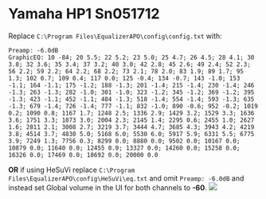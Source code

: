 # Yamaha HP1 Sn051712
Replace `C:\Program Files\EqualizerAPO\config\config.txt` with:
```
Preamp: -6.0dB
GraphicEQ: 10 -84; 20 5.5; 22 5.2; 23 5.0; 25 4.7; 26 4.5; 28 4.1; 30 3.8; 32 3.6; 35 3.4; 37 3.2; 40 3.0; 42 2.8; 45 2.6; 49 2.4; 52 2.3; 56 2.2; 59 2.2; 64 2.2; 68 2.2; 73 2.1; 78 2.0; 83 1.9; 89 1.7; 95 1.3; 102 0.7; 109 0.4; 117 0.0; 125 -0.4; 134 -0.7; 143 -1.0; 153 -1.1; 164 -1.1; 175 -1.2; 188 -1.3; 201 -1.4; 215 -1.4; 230 -1.4; 246 -1.3; 263 -1.3; 282 -1.0; 301 -1.0; 323 -1.2; 345 -1.2; 369 -1.2; 395 -1.3; 423 -1.1; 452 -1.1; 484 -1.3; 518 -1.4; 554 -1.4; 593 -1.3; 635 -1.3; 679 -1.4; 726 -1.4; 777 -1.1; 832 -1.0; 890 -0.6; 952 -0.2; 1019 0.2; 1090 0.8; 1167 1.7; 1248 2.5; 1336 2.9; 1429 3.2; 1529 3.3; 1636 3.6; 1751 3.3; 1873 3.0; 2004 2.3; 2145 1.4; 2295 0.6; 2455 1.0; 2627 1.6; 2811 2.1; 3008 2.7; 3219 3.7; 3444 4.7; 3685 4.3; 3943 4.2; 4219 3.8; 4514 3.7; 4830 5.0; 5168 6.0; 5530 6.0; 5917 5.9; 6331 5.5; 6775 3.9; 7249 1.3; 7756 0.3; 8299 0.0; 8880 0.0; 9502 0.0; 10167 0.0; 10879 0.0; 11640 0.0; 12455 0.0; 13327 0.0; 14260 0.0; 15258 0.0; 16326 0.0; 17469 0.0; 18692 0.0; 20000 0.0
```
**OR** if using HeSuVi replace `C:\Program Files\EqualizerAPO\config\HeSuVi\eq.txt` and omit `Preamp: -6.0dB` and instead set Global volume in the UI for both channels to **-60**.
![](https://raw.githubusercontent.com/jaakkopasanen/AutoEq/master/results/SBAF-Serious/innerfidelity/onear/Yamaha%20HP1%20Sn051712/Yamaha%20HP1%20Sn051712.png)